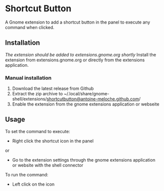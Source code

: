 # Shortcut Button

A Gnome extension to add a shortcut button in the panel to execute any command when clicked.

## Installation

*The extension should be added to extensions.gnome.org shortly* Install the extension from extensions.gnome.org or directly from the extensions application.

### Manual installation

1. Download the latest release from Github
1. Extract the zip archive to ~/.local/share/gnome-shell/extensions/shortcutbutton@antoine-meloche.github.com/
1. Enable the extension from the gnome extensions application or webseite

## Usage

To set the command to execute:
  - Right click the shortcut icon in the panel

  or
  - Go to the extension settings through the gnome extensions application or website with the shell connector

To run the command:
  - Left click on the icon
